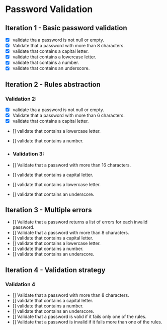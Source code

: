 ﻿# Password Validation

## Iteration 1 - Basic password validation

- [x] validate tha a password is not null or empty.
- [x] Validate that a password with more than 8 characters.
- [x] validate that contains a capital letter. 
- [x] validate that contains a lowercase letter.
- [x] validate that contains a number.
- [x] validate that contains an underscore.

## Iteration 2 - Rules abstraction

### Validation 2:	
- [x] validate tha a password is not null or empty.
- [x] Validate that a password with more than 6 characters.
- [x] validate that contains a capital letter.
- [] validate that contains a lowercase letter.
- [] validate that contains a number.

- ### Validation 3:
- [] Validate that a password with more than 16 characters.
- [] validate that contains a capital letter.
- [] validate that contains a lowercase letter.
- [] validate that contains an underscore.

## Iteration 3 - Multiple errors
- [] Validate that a password returns a list of errors for each invalid password.
- [] Validate that a password with more than 8 characters.
- [] validate that contains a capital letter.
- [] validate that contains a lowercase letter.
- [] validate that contains a number.
- [] validate that contains an underscore.

## Iteration 4 - Validation strategy

### Validation 4
- [] Validate that a password with more than 8 characters.
- [] validate that contains a capital letter.
- [] validate that contains a number.
- [] validate that contains an underscore.
- [] Validate that a password is valid if it fails only one of the rules.
- [] Validate that a password is invalid if it fails more than one of the rules.

